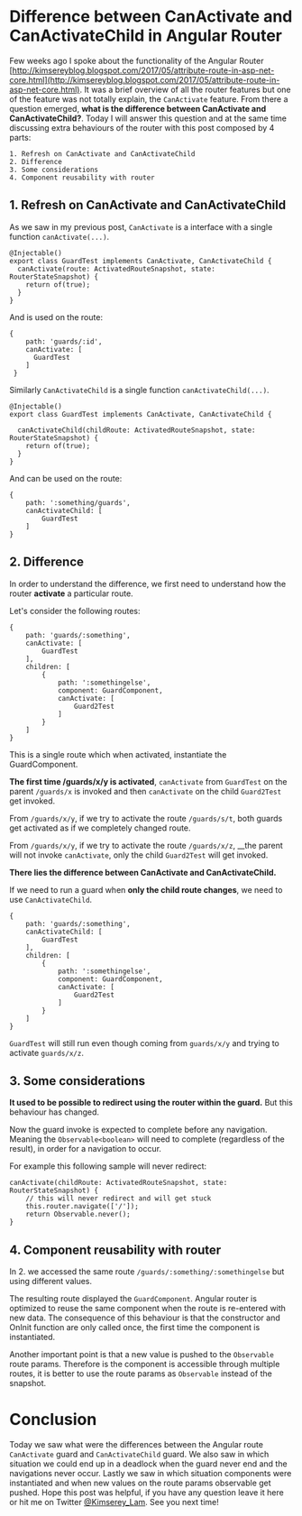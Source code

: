 # Difference between CanActivate and CanActivateChild in Angular Router

Few weeks ago I spoke about the functionality of the Angular Router [http://kimsereyblog.blogspot.com/2017/05/attribute-route-in-asp-net-core.html](http://kimsereyblog.blogspot.com/2017/05/attribute-route-in-asp-net-core.html). It was a brief overview of all the router features but one of the feature was not totally explain, the `CanActivate` feature. From there a question emerged, __what is the difference between CanActivate and CanActivateChild?__. Today I will answer this question and at the same time discussing extra behaviours of the router with this post composed by 4 parts:

```
1. Refresh on CanActivate and CanActivateChild
2. Difference
3. Some considerations
4. Component reusability with router
```

## 1. Refresh on CanActivate and CanActivateChild

As we saw in my previous post, `CanActivate` is a interface with a single function `canActivate(...)`.

```
@Injectable()
export class GuardTest implements CanActivate, CanActivateChild {
  canActivate(route: ActivatedRouteSnapshot, state: RouterStateSnapshot) {
    return of(true);
  }
}
```

And is used on the route:

```
{
    path: 'guards/:id',
    canActivate: [
      GuardTest
    ]
 }
```

Similarly `CanActivateChild` is a single function `canActivateChild(...)`.

```
@Injectable()
export class GuardTest implements CanActivate, CanActivateChild {

  canActivateChild(childRoute: ActivatedRouteSnapshot, state: RouterStateSnapshot) {
    return of(true);
  }
}

```

And can be used on the route:

``` 
{
    path: ':something/guards',
    canActivateChild: [
        GuardTest
    ]
}
```

## 2. Difference

In order to understand the difference, we first need to understand how the router __activate__ a particular route.

Let's consider the following routes:

```
{
    path: 'guards/:something',
    canActivate: [
        GuardTest
    ],
    children: [
        {
            path: ':somethingelse',
            component: GuardComponent,
            canActivate: [
                Guard2Test
            ]
        }
    ]
}
```

This is a single route which when activated, instantiate the GuardComponent.

__The first time /guards/x/y is activated__, `canActivate` from `GuardTest` on the parent `/guards/x` is invoked and then `canActivate` on the child `Guard2Test` get invoked.

From `/guards/x/y`, if we try to activate the route `/guards/s/t`, both guards get activated as if we completely changed route.

From `/guards/x/y`, if we try to activate the route `/guards/x/z`, __the parent will not invoke `canActivate`, only the child `Guard2Test` will get invoked.

__There lies the difference between CanActivate and CanActivateChild.__

If we need to run a guard when __only the child route changes__, we need to use `CanActivateChild`.

```
{
    path: 'guards/:something',
    canActivateChild: [
        GuardTest
    ],
    children: [
        {
            path: ':somethingelse',
            component: GuardComponent,
            canActivate: [
                Guard2Test
            ]
        }
    ]
}
```

`GuardTest` will still run even though coming from `guards/x/y` and trying to activate `guards/x/z`.

## 3. Some considerations

__It used to be possible to redirect using the router within the guard.__ But this behaviour has changed.

Now the guard invoke is expected to complete before any navigation. Meaning the `Observable<boolean>` will need to complete (regardless of the result), in order for a navigation to occur.

For example this following sample will never redirect:

```
canActivate(childRoute: ActivatedRouteSnapshot, state: RouterStateSnapshot) {
    // this will never redirect and will get stuck
    this.router.navigate(['/']);
    return Observable.never();
}
```

## 4. Component reusability with router

In 2. we accessed the same route `/guards/:something/:somethingelse` but using different values.

The resulting route displayed the `GuardComponent`.
Angular router is optimized to reuse the same component when the route is re-entered with new data.
The consequence of this behaviour is that the constructor and OnInit function are only called once, the first time the component is instantiated.

Another important point is that a new value is pushed to the `Observable` route params. Therefore is the component is accessible through multiple routes, it is better to use the route params as `Observable` instead of the snapshot. 

# Conclusion

Today we saw what were the differences between the Angular route `CanActivate` guard and `CanActivateChild` guard. We also saw in which situation we could end up in a deadlock when the guard never end and the navigations never occur. Lastly we saw in which situation components were instantiated and when new values on the route params observable get pushed. Hope this post was helpful, if you have any question leave it here or hit me on Twitter [@Kimserey_Lam](https://twitter.com/Kimserey_Lam). See you next time!